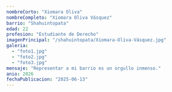 ```yaml
---
nombreCorto: "Xiomara Oliva"
nombreCompleto: "Xiomara Oliva Vásquez"
barrio: "Shahuintopata"
edad: 22
profesion: "Estudiante de Derecho"
imagenPrincipal: "/shahuintopata/Xiomara-Oliva-Vásquez.jpg"
galeria:
  - "foto1.jpg"
  - "foto2.jpg"
  - "foto3.jpg"
mensaje: "Representar a mi barrio es un orgullo inmenso."
anio: 2026
fechaPublicacion: "2025-06-13"
---
```

